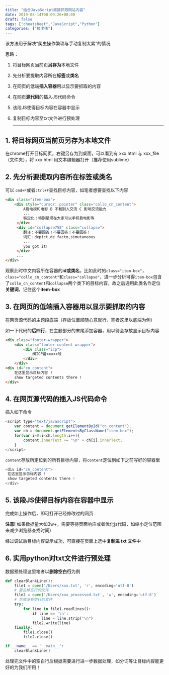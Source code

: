 ```yaml
---
title: "结合JavaScript直接抓取网站内容"
date: 2019-08-14T00:09:26+08:00
draft: false
tags: ["cheatsheet","JavaScript","Python"]
categories: ["技术栈"]
---
```


该方法用于解决“爬虫操作繁琐与手动复制太累”的情况

<!--more-->

思路：

1. 将目标网页当前页**另存为**本地文件

2. 先分析要提取内容所在**标签**或**类名**

3. 在网页的低端**插入容器**用以显示要抓取的内容

4. 在网页**源代码**的插入JS代码命令

5. 该段JS使得目标内容在容器中显示

6. 复制目标内容至txt文件进行预处理
   
   ---

## 1. 将目标网页当前页另存为本地文件

在chrome打开目标网页，右键另存为到桌面，可以看到有 xxx.html 与 xxx_file（文件夹），将 xxx.html 用文本编辑器打开（推荐使用sublime）



## 2. 先分析要提取内容所在**标签**或类名

可以 `cmd+F`或者`ctrl+F`查找目标内容，如笔者想要查找以下内容

```html
<div class="item-box">
    <div style="cursor: pointer" class="collo_cn_content">
        A看电视和电影 B 不和别人交流 C 影响交流能力
        ...
        特定化：特别是现在大家可以手机看电影等
     </div>
     <div id="collapse758" class="collapse">
        翻译：不要回答！不要回答！不要回答！
        词汇：depict,de facto,simutaneous
        ...
        you got it!
     </div>
     ...
</div>   
```

观察此时中文内容所在容器的**id或类名**，比如此时的`class="item-box"`，`class="collo_cn_content"`和`class="collapse"`，进一步分析可得`item-box`包含了`collo_cn_content`和`collapse`两个类下的目标内容，故之后选用此类名作定位**关键词**，记住这个**item-box**

## 3. 在网页的低端**插入容器**用以显示要抓取的内容

在网页源代码的主题段底端（存放位置顺随心意就行，笔者这里以底端为例）

如一下代码的**后四行**，在主题部分的末尾添加容器，用以待会存放显示目标内容

```html
<div class="footer-wrapper">
    <div class="footer-content-wrapper">
        <div class="icp">
            闽ICP备xxxxx号
        </div>
    </div>
<div id="cn_content">
    在这里显示目标内容 !
    show targeted contents there !
</div>
```

## 4. 在网页**源代码**的插入JS代码命令

插入如下命令

```javascript
<script type="text/javascript">
    var content = document.getElementById("cn_content");
    var ch = document.getElementsByClassName("item-box");
    for(var i=0;i<ch.length;i++){
        content.innerText += "\n" + ch[i].innerText;
    }
</script>
```

`content`存放所定位到的所有目标内容，将`content`定位到如下之前写好的容器里

```javascript
<div id="cn_content">
 在这里显示目标内容 !
 show targeted contents there !
</div>
```

## 5. 该段JS使得目标内容在容器中显示

完成如上操作后，即可打开已经修改过的网页

**注意!** 如果数据量大如3w+，需要等待页面响应或者优化js代码，如缩小定位范围来减少浏览器查找时间）

经过调试后目标内容显示成功，可直接在页面上选中**复制进 txt 文件**中

## 6. 实用python对txt文件进行预处理

数据预处理这里笔者以**删除空白行**为例

```python
def clearBlankLine():
    file1 = open('/Users/xxx.txt', 'r', encoding='utf-8') 
    # 要去掉空行的文件 
    file2 = open('/Users/xxx_processed.txt', 'w', encoding='utf-8') 
    # 生成没有空行的文件
    try:
        for line in file1.readlines():
            if line == '\n':
                line = line.strip("\n")
            file2.write(line)
    finally:
        file1.close()
        file2.close()

if __name__ == '__main__':
    clearBlankLine()
```

处理完文件中的空白行后根据需要进行进一步数据处理，如分词等让目标内容能更好的为我们所用！


